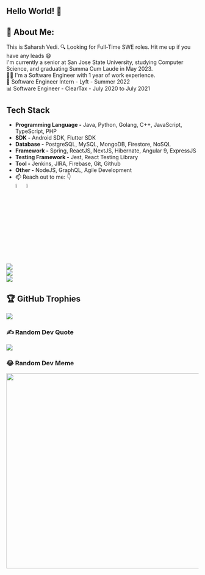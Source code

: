 ## Hello World! 👋
## 💫 About Me:
This is Saharsh Vedi. 
🔍 Looking for Full-Time SWE roles. Hit me up if you have any leads 😄 <br>
I'm currently a senior at San Jose State University, studying Computer Science, and graduating Summa Cum Laude in May 2023.<br>
👨‍💻 I'm a Software Engineer with 1 year of work experience. <br>
🚕 Software Engineer Intern - Lyft - Summer 2022 <br>
📊 Software Engineer - ClearTax - July 2020 to July 2021 <br>

## Tech Stack
- **Programming Language -** Java, Python, Golang, C++, JavaScript, TypeScript, PHP
- **SDK -** Android SDK, Flutter SDK
- **Database -** PostgreSQL, MySQL, MongoDB, Firestore, NoSQL
- **Framework -** Spring, ReactJS, NextJS, Hibernate, Angular 9, ExpressJS 
- **Testing Framework -** Jest, React Testing Library
- **Tool -** Jenkins, JIRA, Firebase, Git, Github
- **Other -** NodeJS, GraphQL, Agile Development
- 📫 Reach out to me: 👇 <br>
[<img src="https://img.icons8.com/color/48/000000/linkedin.png" width="5%"/>](https://www.linkedin.com/in/saharshv/)
[<img src="https://img.icons8.com/color/48/000000/github.png" width="5%"/>](https://github.com/saharshv)

![](https://github-readme-stats.vercel.app/api?username=saharshv&theme=dark&hide_border=false&include_all_commits=true&count_private=true)<br/>
![](https://github-readme-streak-stats.herokuapp.com/?user=saharshv&theme=dark&hide_border=false)<br/>
![](https://github-readme-stats.vercel.app/api/top-langs/?username=saharshv&theme=dark&hide_border=false&include_all_commits=true&count_private=true&layout=compact&hide=html)

## 🏆 GitHub Trophies
![](https://github-profile-trophy.vercel.app/?username=saharshv&theme=onedark&no-frame=false&no-bg=true&margin-w=4)

### ✍️ Random Dev Quote
![](https://quotes-github-readme.vercel.app/api?type=horizontal&theme=radical)

### 😂 Random Dev Meme
<img src="https://rm.up.railway.app/" width="512px"/>

